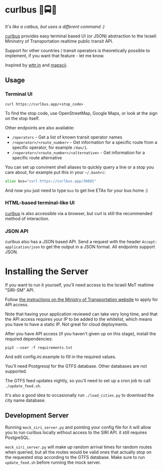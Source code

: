# curlbus 🚉🚍🚌

*It's like a catbus, but uses a different command :)*

[curlbus](https://curlbus.app) provides easy terminal based UI (or JSON) abstraction to the Israeli Mininstry of Transportation realtime public transit API.

Support for other countries / transit operators is theoretically possible to implement, if you want that feature - let me know.

Inspired by [wttr.in](https://github.com/chubin/wttr.in) and [mapscii](https://github.com/rastapasta/mapscii).

## Usage

### Terminal UI

`curl https://curlbus.app/<stop_code>`

To find the stop code, use OpenStreetMap, Google Maps, or look at the sign on the stop itself.

Other endpoints are also available:

* `/operators` - Get a list of known transit operator names
* `/<operator>/<route_number>` - Get information for a specific route from a specific operator, for example `/dan/1`.
* `/<operator>/<route_number>/<alternative>` - Get information for a specific route alternative

You can set up convinent shell aliases to quickly query a line or a stop you care about, for example put this in your `~/.bashrc`:

```bash
alias bus="curl https://curlbus.app/36601"
```

And now you just need to type `bus` to get live ETAs for your bus home :)

### HTML-based terminal-like UI

[curlbus](https://curlbus.app) is also accessible via a browser, but curl is still the recommended method of interaction.

### JSON API

curlbus also has a JSON based API. Send a request with the header `Accept: application/json` to get the output in a JSON format. All endpoints support JSON.

# Installing the Server

If you want to run it yourself, you'll need access to the Israeli MoT realtime "SIRI-SM" API.

Follow [the instructions on the Ministry of Transportation website](https://www.gov.il/he/Departments/General/real_time_information_siri) to apply for API access.

Note that having your application reviewed can take very long time, and that the API access requires your IP to be added to the whitelist, which
means you have to have a static IP. Not great for cloud deployments.

After you have API access (if you haven't given up on this stage), install the required dependencies:

`pip3 --user -f requirements.txt`

And edit config.ini.example to fill in the required values.

You'll need Postgresql for the GTFS database. Other databases are not supported.

The GTFS feed updates nightly, so you'll need to set up a cron job to call `./update_feed.sh`.

It's also a good idea to occasionally run `./load_cities.py` to download the city name database.

## Development Server

Running `mock_siri_server.py` and pointing your config file for it will allow you to run curlbus locally without access to the SIRI API.
it still requires PostgreSQL.

`mock_siri_server.py` will make up random arrival times for random routes when queried, but all the routes would be valid ones that actually
stop on the requested stop according to the GTFS database. Make sure to run `update_feed.sh` before running the mock server.
